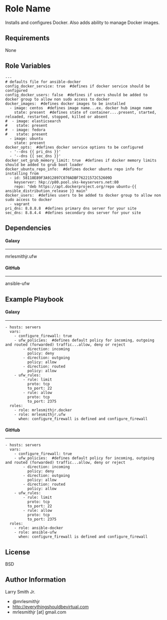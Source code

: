 Role Name
=========

Installs and configures Docker. Also adds ability to manage Docker images.

Requirements
------------

None

Role Variables
--------------

````
---
# defaults file for ansible-docker
config_docker_service: true  #defines if docker service should be configured
config_docker_users: false  #defines if users should be added to docker group to allow non sudo access to docker
docker_images:  #defines docker images to be installed
  - image: centos  #defines image name...ex. docker hub image name
    state: present  #defines state of container....present, started, reloaded, restarted, stopped, killed or absent
#  - image: elasticsearch
#    state: present
#  - image: fedora
#    state: present
  - image: ubuntu
    state: present
docker_opts:  #defines docker service options to be configured
  - '--dns {{ pri_dns }}'
  - '--dns {{ sec_dns }}'
docker_set_grub_memory_limit: true  #defines if docker memory limits should be added to grub boot loader
docker_ubuntu_repo_info:  #defines docker ubuntu repo info for installing from
  - id: 58118E89F3A912897C070ADBF76221572C52609D
    keyserver: hkp://p80.pool.sks-keyservers.net:80
    repo: "deb https://apt.dockerproject.org/repo ubuntu-{{ ansible_distribution_release }} main"
docker_users:  #defines users to be added to docker group to allow non sudo access to docker
  - vagrant
pri_dns: 8.8.8.8  #defines primary dns server for your site
sec_dns: 8.8.4.4  #defines secondary dns server for your site
````

Dependencies
------------

#### Galaxy
-----------
mrlesmithjr.ufw

#### GitHub
-----------
ansible-ufw

Example Playbook
----------------

#### Galaxy
-----------
    - hosts: servers
      vars:
        - configure_firewall: true
        - ufw_policies:  #defines default policy for incoming, outgoing and routed (forwarded) traffic...allow, deny or reject
            - direction: incoming
              policy: deny
            - direction: outgoing
              policy: allow
            - direction: routed
              policy: allow
        - ufw_rules:
            - rule: limit
              proto: tcp
              to_port: 22
            - rule: allow
              proto: tcp
              to_port: 2375
      roles:
        - role: mrlesmithjr.docker
        - role: mrlesmithjr.ufw
          when: configure_firewall is defined and configure_firewall

#### GitHub
-----------
    - hosts: servers
      vars:
        - configure_firewall: true
        - ufw_policies:  #defines default policy for incoming, outgoing and routed (forwarded) traffic...allow, deny or reject
            - direction: incoming
              policy: deny
            - direction: outgoing
              policy: allow
            - direction: routed
              policy: allow
        - ufw_rules:
            - rule: limit
              proto: tcp
              to_port: 22
            - rule: allow
              proto: tcp
              to_port: 2375
      roles:
        - role: ansible-docker
        - role: ansible-ufw
          when: configure_firewall is defined and configure_firewall        

License
-------

BSD

Author Information
------------------

Larry Smith Jr.
- @mrlesmithjr
- http://everythingshouldbevirtual.com
- mrlesmithjr [at] gmail.com

